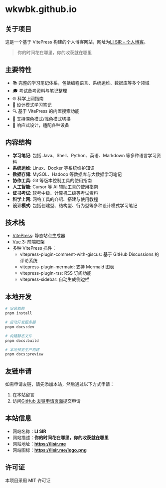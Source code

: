 # wkwbk.github.io

## 关于项目

这是一个基于 VitePress 构建的个人博客网站，网址为[LI SIR - 个人博客](https://lisir.me)。

> 你的时间花在哪里，你的收获就在哪里

## 主要特性

- 📚 完整的学习笔记体系，包括编程语言、系统运维、数据库等多个领域
- 🎓 考试备考资料与笔记整理
- 🌐 科学上网指南
- 🧩 设计模式学习笔记
- 🔍 基于 VitePress 的内置搜索功能
- 🌙 支持深色模式/浅色模式切换
- 📱 响应式设计，适配各种设备

## 内容结构

- **学习笔记**: 包括 Java、Shell、Python、英语、Markdown 等多种语言学习资料
- **系统运维**: Linux、Docker 等系统维护知识
- **数据存储**: MySQL、Hadoop 等数据库与大数据学习笔记
- **协作工具**: Git 等版本控制工具的使用指南
- **人工智能**: Cursor 等 AI 辅助工具的使用指南
- **证书考试**: 软考中级、计算机二级等考试资料
- **科学上网**: 网络工具的介绍、搭建与使用教程
- **设计模式**: 包括创建型、结构型、行为型等多种设计模式学习笔记

## 技术栈

- [VitePress](https://vitepress.dev/): 静态站点生成器
- [Vue 3](https://vuejs.org/): 前端框架
- 多种 VitePress 插件：
  - vitepress-plugin-comment-with-giscus: 基于 GitHub Discussions 的评论系统
  - vitepress-plugin-mermaid: 支持 Mermaid 图表
  - vitepress-plugin-rss: RSS 订阅功能
  - vitepress-sidebar: 自动生成侧边栏

## 本地开发

```bash
# 安装依赖
pnpm install

# 启动开发服务器
pnpm docs:dev

# 构建静态文件
pnpm docs:build

# 本地预览生产构建
pnpm docs:preview
```

## 友链申请

如需申请友链，请先添加本站，然后通过以下方式申请：

1. 在本站留言
2. 访问[GitHub 友链申请页面](https://github.com/wkwbk/wkwbk.github.io/issues/1)提交申请

## 本站信息

- 网站名称：**LI SIR**
- 网站描述：**你的时间花在哪里，你的收获就在哪里**
- 网站地址：**<https://lisir.me>**
- 网站图标：**<https://lisir.me/logo.png>**

## 许可证

本项目采用 MIT 许可证
